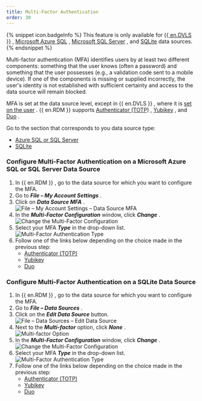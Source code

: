 ```yaml
---
title: Multi-Factor Authentication
order: 30
---
```

{% snippet icon.badgeInfo %} 
This feature is only available for [{{ en.DVLS }}](/rdm/windows/data-sources/data-sources-types/advanced-data-sources/server/) , [Microsoft Azure SQL](/rdm/windows/data-sources/data-sources-types/advanced-data-sources/microsoft-azure-sql/) , [Microsoft SQL Server](/rdm/windows/data-sources/data-sources-types/advanced-data-sources/microsoft-sql-server/) , and [SQLite](/rdm/windows/data-sources/data-sources-types/sqlite/) data sources. 
{% endsnippet %}
 
Multi-factor authentication (MFA) identifies users by at least two different components: something that the user knows (often a password) and something that the user possesses (e.g., a validation code sent to a mobile device). If one of the components is missing or supplied incorrectly, the user's identity is not established with sufficient certainty and access to the data source will remain blocked.  

MFA is set at the data source level, except in {{ en.DVLS }} , where it is [set on the user](/server/web-interface/administration/configuration/server-settings/security/two-factor/) . {{ en.RDM }} supports [Authenticator (TOTP)](/rdm/windows/data-sources/multi-factor-authentication/authenticator-totp/) , [Yubikey](/rdm/windows/data-sources/multi-factor-authentication/yubikey/) , and [Duo](/rdm/windows/data-sources/multi-factor-authentication/duo/) .  

Go to the section that corresponds to you data source type:  

* [Azure SQL or SQL Server](#configure-multi-factor-authentication-on-a-microsoft-azure-sql-or-sql-server-sata-source) 
* [SQLite](#configure-multi-factor-authentication-on-a-sqlite-data-source) 

### Configure Multi-Factor Authentication on a Microsoft Azure SQL or SQL Server Data Source 

1. In {{ en.RDM }} , go to the data source for which you want to configure the MFA. 
1. Go to ***File – My Account Settings*** . 
1. Click on ***Data Source MFA*** .  
![File – My Account Settings – Data Source MFA](https://webdevolutions.azureedge.net/docs/en/rdm/windows/RDMWin2146.png) 
1. In the ***Multi-Factor Configuration*** window, click ***Change*** .  
![Change the Multi-Factor Configuration](https://webdevolutions.azureedge.net/docs/en/rdm/windows/clip11098.png) 
1. Select your MFA ***Type*** in the drop-down list.  
![Multi-Factor Authentication Type](https://webdevolutions.azureedge.net/docs/en/rdm/windows/clip11099.png) 
1. Follow one of the links below depending on the choice made in the previous step: 
    * [Authenticator (TOTP)](/rdm/windows/data-sources/multi-factor-authentication/authenticator-totp/) 
    * [Yubikey](/rdm/windows/data-sources/multi-factor-authentication/yubikey/) 
    * [Duo](/rdm/windows/data-sources/multi-factor-authentication/duo/) 

### Configure Multi-Factor Authentication on a SQLite Data Source 

1. In {{ en.RDM }} , go to the data source for which you want to configure the MFA. 
1. Go to ***File – Data Sources*** . 
1. Click on the ***Edit Data Source*** button.  
![File – Data Sources – Edit Data Source](https://webdevolutions.azureedge.net/docs/en/rdm/windows/RDMWin2149.png) 
1. Next to the ***Multi-factor*** option, click ***None*** .  
![Multi-factor Option](https://webdevolutions.azureedge.net/docs/en/rdm/windows/RDMWin2150.png) 
1. In the ***Multi-Factor Configuration*** window, click ***Change*** .  
![Change the Multi-Factor Configuration](https://webdevolutions.azureedge.net/docs/en/rdm/windows/clip11098.png) 
1. Select your MFA ***Type*** in the drop-down list.  
![Multi-Factor Authentication Type](https://webdevolutions.azureedge.net/docs/en/rdm/windows/clip11099.png) 
1. Follow one of the links below depending on the choice made in the previous step: 
    * [Authenticator (TOTP)](/rdm/windows/data-sources/multi-factor-authentication/authenticator-totp/) 
    * [Yubikey](/rdm/windows/data-sources/multi-factor-authentication/yubikey/) 
    * [Duo](/rdm/windows/data-sources/multi-factor-authentication/duo/) 



